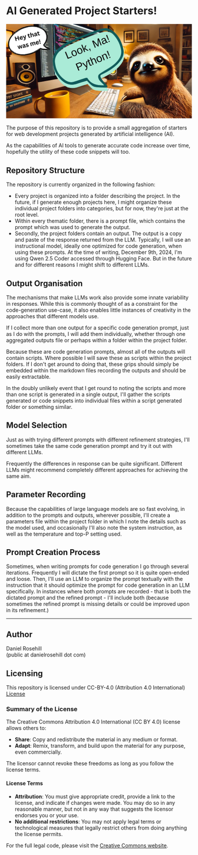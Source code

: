 # AI Generated Project Starters!

![alt text](images/banner.jpg)

The purpose of this repository is to provide a small aggregation of starters for web development projects generated by artificial intelligence (AI). 

As the capabilities of AI tools to generate accurate code increase over time, hopefully the utility of these code snippets will too. 

## Repository Structure
 
The repository is currently organized in the following fashion:

- Every project is organized into a folder describing the project. In the future, if I generate enough projects here, I might organize these individual project folders into categories, but for now, they're just at the root level.   
- Within every thematic folder, there is a prompt file, which contains the prompt which was used to generate the output.  
- Secondly, the project folders contain an output. The output is a copy and paste of the response returned from the LLM. Typically, I will use an instructional model, ideally one optimized for code generation, when using these prompts. At the time of writing, December 9th, 2024, I'm using Qwen 2.5 Coder accessed through Hugging Face. But in the future and for different reasons I might shift to different LLMs.

## Output Organisation

The mechanisms that make LLMs work also provide some innate variability in responses. While this is commonly thought of as a constraint for the code-generation use-case, it also enables little instances of creativity in the approaches that different models use.

If I collect more than one output for a specific code generation prompt, just as I do with the prompts, I will add them individually, whether through one aggregated outputs file or perhaps within a folder within the project folder.

Because these are code generation prompts, almost all of the outputs will contain scripts. Where possible I will save these as scripts within the project folders. If I don't get around to doing that, these grips should simply be embedded within the markdown files recording the outputs and should be easily extractable. 

In the doubly unlikely event that I get round to noting the scripts and more than one script is generated in a single output, I'll gather the scripts generated or code snippets into individual files within a script generated folder or something similar.

## Model Selection

Just as with trying different prompts with different refinement strategies, I'll sometimes take the same code generation prompt and try it out with different LLMs. 

Frequently the differences in response can be quite significant. Different LLMs might recommend completely different approaches for achieving the same aim.

## Parameter Recording

Because the capabilities of large language models are so fast evolving, in addition to the prompts and outputs, wherever possible, I'll create a parameters file within the project folder in which I note the details such as the model used, and occasionally I'll also note the system instruction, as well as the temperature and top-P setting used. 

## Prompt Creation Process
 
 Sometimes, when writing prompts for code generation I go through several iterations. Frequently I will dictate the first prompt so it is quite open-ended and loose. Then, I'll use an LLM to organize the prompt textually with the instruction that it should optimize the prompt for code generation in an LLM specifically. In instances where both prompts are recorded - that is both the dictated prompt and the refined prompt - I'll include both (because sometimes the refined prompt is missing details or could be improved upon in its refinement.)

---

## Author

Daniel Rosehill  
(public at danielrosehill dot com)

## Licensing

This repository is licensed under CC-BY-4.0 (Attribution 4.0 International) 
[License](https://creativecommons.org/licenses/by/4.0/)

### Summary of the License
The Creative Commons Attribution 4.0 International (CC BY 4.0) license allows others to:
- **Share**: Copy and redistribute the material in any medium or format.
- **Adapt**: Remix, transform, and build upon the material for any purpose, even commercially.

The licensor cannot revoke these freedoms as long as you follow the license terms.

#### License Terms
- **Attribution**: You must give appropriate credit, provide a link to the license, and indicate if changes were made. You may do so in any reasonable manner, but not in any way that suggests the licensor endorses you or your use.
- **No additional restrictions**: You may not apply legal terms or technological measures that legally restrict others from doing anything the license permits.

For the full legal code, please visit the [Creative Commons website](https://creativecommons.org/licenses/by/4.0/legalcode).